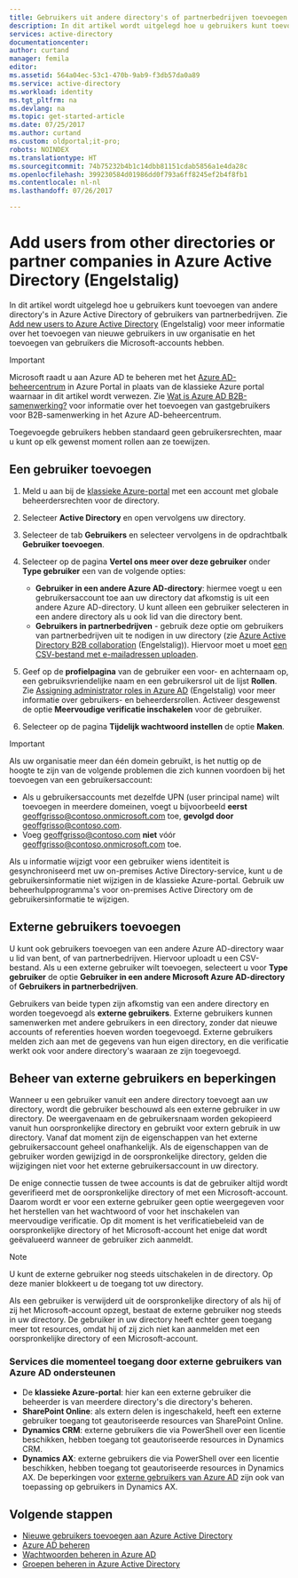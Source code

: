 ```yaml
---
title: Gebruikers uit andere directory's of partnerbedrijven toevoegen in Azure Active Directory | Microsoft Docs
description: In dit artikel wordt uitgelegd hoe u gebruikers kunt toevoegen of gebruikersinformatie kunt wijzigen in Azure Active Directory, inclusief externe en gastgebruikers.
services: active-directory
documentationcenter: 
author: curtand
manager: femila
editor: 
ms.assetid: 564a04ec-53c1-470b-9ab9-f3db57da0a89
ms.service: active-directory
ms.workload: identity
ms.tgt_pltfrm: na
ms.devlang: na
ms.topic: get-started-article
ms.date: 07/25/2017
ms.author: curtand
ms.custom: oldportal;it-pro;
robots: NOINDEX
ms.translationtype: HT
ms.sourcegitcommit: 74b75232b4b1c14dbb81151cdab5856a1e4da28c
ms.openlocfilehash: 399230584d01986dd0f793a6ff8245ef2b4f8fb1
ms.contentlocale: nl-nl
ms.lasthandoff: 07/26/2017

---
```

# <a name="add-users-from-other-directories-or-partner-companies-in-azure-active-directory"></a>Add users from other directories or partner companies in Azure Active Directory (Engelstalig)

In dit artikel wordt uitgelegd hoe u gebruikers kunt toevoegen van andere directory's in Azure Active Directory of gebruikers van partnerbedrijven. Zie [Add new users to Azure Active Directory](active-directory-create-users.md) (Engelstalig) voor meer informatie over het toevoegen van nieuwe gebruikers in uw organisatie en het toevoegen van gebruikers die Microsoft-accounts hebben. 

> [!IMPORTANT]
> Microsoft raadt u aan Azure AD te beheren met het [Azure AD-beheercentrum](https://aad.portal.azure.com) in Azure Portal in plaats van de klassieke Azure portal waarnaar in dit artikel wordt verwezen. Zie [Wat is Azure AD B2B-samenwerking?](active-directory-b2b-what-is-azure-ad-b2b.md) voor informatie over het toevoegen van gastgebruikers voor B2B-samenwerking in het Azure AD-beheercentrum.

Toegevoegde gebruikers hebben standaard geen gebruikersrechten, maar u kunt op elk gewenst moment rollen aan ze toewijzen.

## <a name="add-a-user"></a>Een gebruiker toevoegen
1. Meld u aan bij de [klassieke Azure-portal](https://manage.windowsazure.com) met een account met globale beheerdersrechten voor de directory.
2. Selecteer **Active Directory** en open vervolgens uw directory.
3. Selecteer de tab **Gebruikers** en selecteer vervolgens in de opdrachtbalk **Gebruiker toevoegen**.
4. Selecteer op de pagina **Vertel ons meer over deze gebruiker** onder **Type gebruiker** een van de volgende opties:

   * **Gebruiker in een andere Azure AD-directory**: hiermee voegt u een gebruikersaccount toe aan uw directory dat afkomstig is uit een andere Azure AD-directory. U kunt alleen een gebruiker selecteren in een andere directory als u ook lid van die directory bent.
   * **Gebruikers in partnerbedrijven** - gebruik deze optie om gebruikers van partnerbedrijven uit te nodigen in uw directory (zie [Azure Active Directory B2B collaboration](active-directory-b2b-what-is-azure-ad-b2b.md) (Engelstalig)). Hiervoor moet u moet [een CSV-bestand met e-mailadressen uploaden](active-directory-b2b-references-csv-file-format.md).
5. Geef op de **profielpagina** van de gebruiker een voor- en achternaam op, een gebruiksvriendelijke naam en een gebruikersrol uit de lijst **Rollen**. Zie [Assigning administrator roles in Azure AD](active-directory-assign-admin-roles.md) (Engelstalig) voor meer informatie over gebruikers- en beheerdersrollen. Activeer desgewenst de optie **Meervoudige verificatie inschakelen** voor de gebruiker.
6. Selecteer op de pagina **Tijdelijk wachtwoord instellen** de optie **Maken**.

> [!IMPORTANT]
> Als uw organisatie meer dan één domein gebruikt, is het nuttig op de hoogte te zijn van de volgende problemen die zich kunnen voordoen bij het toevoegen van een gebruikersaccount:
>
> * Als u gebruikersaccounts met dezelfde UPN (user principal name) wilt toevoegen in meerdere domeinen, voegt u bijvoorbeeld **eerst** geoffgrisso@contoso.onmicrosoft.com toe, **gevolgd door** geoffgrisso@contoso.com.
> * Voeg geoffgrisso@contoso.com **niet** vóór geoffgrisso@contoso.onmicrosoft.com toe.
>

Als u informatie wijzigt voor een gebruiker wiens identiteit is gesynchroniseerd met uw on-premises Active Directory-service, kunt u de gebruikersinformatie niet wijzigen in de klassieke Azure-portal. Gebruik uw beheerhulpprogramma's voor on-premises Active Directory om de gebruikersinformatie te wijzigen.

## <a name="add-external-users"></a>Externe gebruikers toevoegen
U kunt ook gebruikers toevoegen van een andere Azure AD-directory waar u lid van bent, of van partnerbedrijven. Hiervoor uploadt u een CSV-bestand. Als u een externe gebruiker wilt toevoegen, selecteert u voor **Type gebruiker** de optie **Gebruiker in een andere Microsoft Azure AD-directory** of **Gebruikers in partnerbedrijven**.

Gebruikers van beide typen zijn afkomstig van een andere directory en worden toegevoegd als **externe gebruikers**. Externe gebruikers kunnen samenwerken met andere gebruikers in een directory, zonder dat nieuwe accounts of referenties hoeven worden toegevoegd. Externe gebruikers melden zich aan met de gegevens van hun eigen directory, en die verificatie werkt ook voor andere directory's waaraan ze zijn toegevoegd.

## <a name="external-user-management-and-limitations"></a>Beheer van externe gebruikers en beperkingen
Wanneer u een gebruiker vanuit een andere directory toevoegt aan uw directory, wordt die gebruiker beschouwd als een externe gebruiker in uw directory. De weergavenaam en de gebruikersnaam worden gekopieerd vanuit hun oorspronkelijke directory en gebruikt voor extern gebruik in uw directory. Vanaf dat moment zijn de eigenschappen van het externe gebruikersaccount geheel onafhankelijk. Als de eigenschappen van de gebruiker worden gewijzigd in de oorspronkelijke directory, gelden die wijzigingen niet voor het externe gebruikersaccount in uw directory.

De enige connectie tussen de twee accounts is dat de gebruiker altijd wordt geverifieerd met de oorspronkelijke directory of met een Microsoft-account. Daarom wordt er voor een externe gebruiker geen optie weergegeven voor het herstellen van het wachtwoord of voor het inschakelen van meervoudige verificatie. Op dit moment is het verificatiebeleid van de oorspronkelijke directory of het Microsoft-account het enige dat wordt geëvalueerd wanneer de gebruiker zich aanmeldt.

> [!NOTE]
> U kunt de externe gebruiker nog steeds uitschakelen in de directory. Op deze manier blokkeert u de toegang tot uw directory.
>
>

Als een gebruiker is verwijderd uit de oorspronkelijke directory of als hij of zij het Microsoft-account opzegt, bestaat de externe gebruiker nog steeds in uw directory. De gebruiker in uw directory heeft echter geen toegang meer tot resources, omdat hij of zij zich niet kan aanmelden met een oorspronkelijke directory of een Microsoft-account.

### <a name="services-that-currently-support-access-by-azure-ad-external-users"></a>Services die momenteel toegang door externe gebruikers van Azure AD ondersteunen
* De **klassieke Azure-portal**: hier kan een externe gebruiker die beheerder is van meerdere directory's die directory's beheren.
* **SharePoint Online**: als extern delen is ingeschakeld, heeft een externe gebruiker toegang tot geautoriseerde resources van SharePoint Online.
* **Dynamics CRM**: externe gebruikers die via PowerShell over een licentie beschikken, hebben toegang tot geautoriseerde resources in Dynamics CRM.
* **Dynamics AX**: externe gebruikers die via PowerShell over een licentie beschikken, hebben toegang tot geautoriseerde resources in Dynamics AX. De beperkingen voor [externe gebruikers van Azure AD](#known-limitations-of-azure-ad-external-users) zijn ook van toepassing op gebruikers in Dynamics AX.

## <a name="next-steps"></a>Volgende stappen
* [Nieuwe gebruikers toevoegen aan Azure Active Directory](active-directory-create-users.md)
* [Azure AD beheren](active-directory-administer.md)
* [Wachtwoorden beheren in Azure AD](active-directory-manage-passwords.md)
* [Groepen beheren in Azure Active Directory](active-directory-manage-groups.md)

